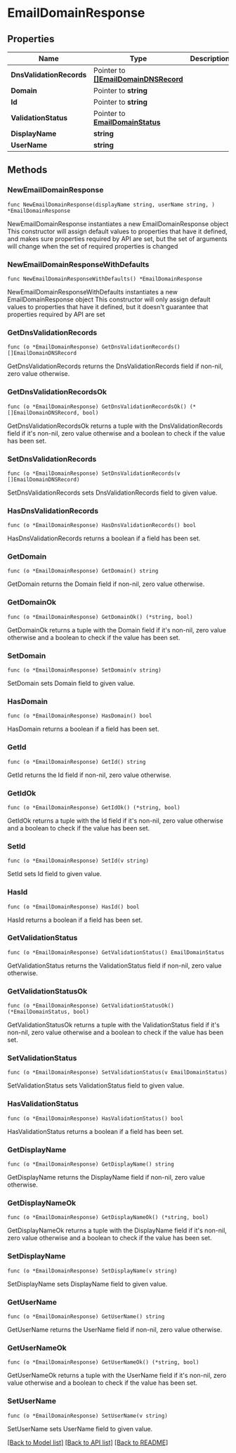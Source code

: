 # EmailDomainResponse

## Properties

Name | Type | Description | Notes
------------ | ------------- | ------------- | -------------
**DnsValidationRecords** | Pointer to [**[]EmailDomainDNSRecord**](EmailDomainDNSRecord.md) |  | [optional] 
**Domain** | Pointer to **string** |  | [optional] 
**Id** | Pointer to **string** |  | [optional] 
**ValidationStatus** | Pointer to [**EmailDomainStatus**](EmailDomainStatus.md) |  | [optional] 
**DisplayName** | **string** |  | 
**UserName** | **string** |  | 

## Methods

### NewEmailDomainResponse

`func NewEmailDomainResponse(displayName string, userName string, ) *EmailDomainResponse`

NewEmailDomainResponse instantiates a new EmailDomainResponse object
This constructor will assign default values to properties that have it defined,
and makes sure properties required by API are set, but the set of arguments
will change when the set of required properties is changed

### NewEmailDomainResponseWithDefaults

`func NewEmailDomainResponseWithDefaults() *EmailDomainResponse`

NewEmailDomainResponseWithDefaults instantiates a new EmailDomainResponse object
This constructor will only assign default values to properties that have it defined,
but it doesn't guarantee that properties required by API are set

### GetDnsValidationRecords

`func (o *EmailDomainResponse) GetDnsValidationRecords() []EmailDomainDNSRecord`

GetDnsValidationRecords returns the DnsValidationRecords field if non-nil, zero value otherwise.

### GetDnsValidationRecordsOk

`func (o *EmailDomainResponse) GetDnsValidationRecordsOk() (*[]EmailDomainDNSRecord, bool)`

GetDnsValidationRecordsOk returns a tuple with the DnsValidationRecords field if it's non-nil, zero value otherwise
and a boolean to check if the value has been set.

### SetDnsValidationRecords

`func (o *EmailDomainResponse) SetDnsValidationRecords(v []EmailDomainDNSRecord)`

SetDnsValidationRecords sets DnsValidationRecords field to given value.

### HasDnsValidationRecords

`func (o *EmailDomainResponse) HasDnsValidationRecords() bool`

HasDnsValidationRecords returns a boolean if a field has been set.

### GetDomain

`func (o *EmailDomainResponse) GetDomain() string`

GetDomain returns the Domain field if non-nil, zero value otherwise.

### GetDomainOk

`func (o *EmailDomainResponse) GetDomainOk() (*string, bool)`

GetDomainOk returns a tuple with the Domain field if it's non-nil, zero value otherwise
and a boolean to check if the value has been set.

### SetDomain

`func (o *EmailDomainResponse) SetDomain(v string)`

SetDomain sets Domain field to given value.

### HasDomain

`func (o *EmailDomainResponse) HasDomain() bool`

HasDomain returns a boolean if a field has been set.

### GetId

`func (o *EmailDomainResponse) GetId() string`

GetId returns the Id field if non-nil, zero value otherwise.

### GetIdOk

`func (o *EmailDomainResponse) GetIdOk() (*string, bool)`

GetIdOk returns a tuple with the Id field if it's non-nil, zero value otherwise
and a boolean to check if the value has been set.

### SetId

`func (o *EmailDomainResponse) SetId(v string)`

SetId sets Id field to given value.

### HasId

`func (o *EmailDomainResponse) HasId() bool`

HasId returns a boolean if a field has been set.

### GetValidationStatus

`func (o *EmailDomainResponse) GetValidationStatus() EmailDomainStatus`

GetValidationStatus returns the ValidationStatus field if non-nil, zero value otherwise.

### GetValidationStatusOk

`func (o *EmailDomainResponse) GetValidationStatusOk() (*EmailDomainStatus, bool)`

GetValidationStatusOk returns a tuple with the ValidationStatus field if it's non-nil, zero value otherwise
and a boolean to check if the value has been set.

### SetValidationStatus

`func (o *EmailDomainResponse) SetValidationStatus(v EmailDomainStatus)`

SetValidationStatus sets ValidationStatus field to given value.

### HasValidationStatus

`func (o *EmailDomainResponse) HasValidationStatus() bool`

HasValidationStatus returns a boolean if a field has been set.

### GetDisplayName

`func (o *EmailDomainResponse) GetDisplayName() string`

GetDisplayName returns the DisplayName field if non-nil, zero value otherwise.

### GetDisplayNameOk

`func (o *EmailDomainResponse) GetDisplayNameOk() (*string, bool)`

GetDisplayNameOk returns a tuple with the DisplayName field if it's non-nil, zero value otherwise
and a boolean to check if the value has been set.

### SetDisplayName

`func (o *EmailDomainResponse) SetDisplayName(v string)`

SetDisplayName sets DisplayName field to given value.


### GetUserName

`func (o *EmailDomainResponse) GetUserName() string`

GetUserName returns the UserName field if non-nil, zero value otherwise.

### GetUserNameOk

`func (o *EmailDomainResponse) GetUserNameOk() (*string, bool)`

GetUserNameOk returns a tuple with the UserName field if it's non-nil, zero value otherwise
and a boolean to check if the value has been set.

### SetUserName

`func (o *EmailDomainResponse) SetUserName(v string)`

SetUserName sets UserName field to given value.



[[Back to Model list]](../README.md#documentation-for-models) [[Back to API list]](../README.md#documentation-for-api-endpoints) [[Back to README]](../README.md)


